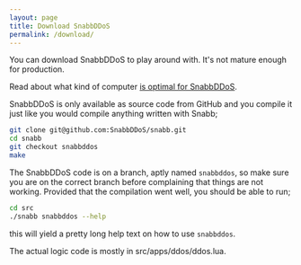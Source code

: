 ```yaml
---
layout: page
title: Download SnabbDDoS
permalink: /download/
---
```

You can download SnabbDDoS to play around with. It's not mature enough for production.

Read about what kind of computer [is optimal for SnabbDDoS](/pc).

SnabbDDoS is only available as source code from GitHub and you compile it just
like you would compile anything written with Snabb;

```bash
git clone git@github.com:SnabbDDoS/snabb.git
cd snabb
git checkout snabbddos
make
```

The SnabbDDoS code is on a branch, aptly named `snabbddos`, so make sure you
are on the correct branch before complaining that things are not working.
Provided that the compilation went well, you should be able to run;

```bash
cd src
./snabb snabbddos --help
```

this will yield a pretty long help text on how to use `snabbddos`.

The actual logic code is mostly in src/apps/ddos/ddos.lua.
